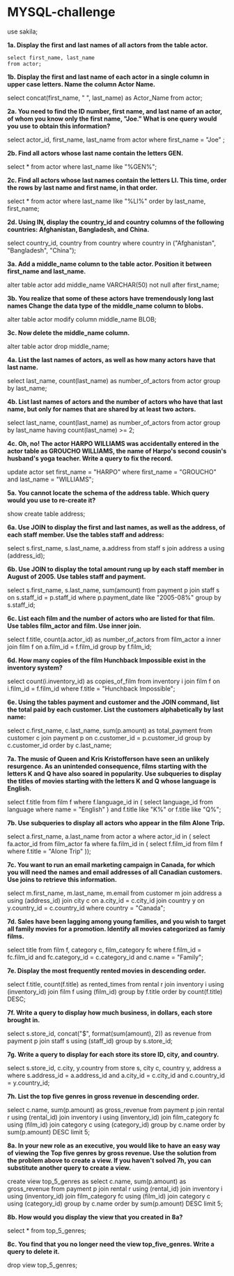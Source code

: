 # MYSQL-challenge

use sakila;

**1a. Display the first and last names of all actors from the table actor.**
```
select first_name, last_name
from actor;
```
**1b. Display the first and last name of each actor in a single column in upper case letters. Name the column Actor Name.**

select concat(first_name, " ", last_name) as Actor_Name
from actor;

**2a. You need to find the ID number, first name, and last name of an actor, of whom you know only the first name, "Joe." What is one query would you use to obtain this information?**

select actor_id, first_name, last_name from actor 
where first_name = "Joe" ;

**2b. Find all actors whose last name contain the letters GEN.**

select * from actor 
where last_name like "%GEN%";

**2c. Find all actors whose last names contain the letters LI. This time, order the rows by last name and first name, in that order.**

select * from actor 
where last_name like "%LI%" 
order by last_name, first_name;

**2d. Using IN, display the country_id and country columns of the following countries: Afghanistan, Bangladesh, and China.**

select country_id, country from country 
where country in ("Afghanistan", "Bangladesh", "China");

**3a. Add a middle_name column to the table actor. Position it between first_name and last_name.**

alter table actor add middle_name VARCHAR(50) not null after first_name;

**3b. You realize that some of these actors have tremendously long last names Change the data type of the middle_name column to blobs.**

alter table actor modify column middle_name BLOB;

**3c. Now delete the middle_name column.**

alter table actor drop middle_name;

**4a. List the last names of actors, as well as how many actors have that last name.**

select last_name, count(last_name) as number_of_actors from actor 
group by last_name;

**4b. List last names of actors and the number of actors who have that last name, but only for names that are shared by at least two actors.**

select last_name, count(last_name) as number_of_actors from actor 
group by last_name having count(last_name) >= 2;

**4c. Oh, no! The actor HARPO WILLIAMS was accidentally entered in the actor table as GROUCHO WILLIAMS, the name of Harpo's second cousin's husband's yoga teacher. Write a query to fix the record.**

update actor set first_name = "HARPO" 
where first_name = "GROUCHO" and last_name = "WILLIAMS";

**5a. You cannot locate the schema of the address table. Which query would you use to re-create it?**

show create table address;

**6a. Use JOIN to display the first and last names, as well as the address, of each staff member. Use the tables staff and address:**

select s.first_name, s.last_name, a.address from staff s
join address a using (address_id);

**6b. Use JOIN to display the total amount rung up by each staff member in August of 2005. Use tables staff and payment.**

select s.first_name, s.last_name, sum(amount) from payment p
join staff s
on s.staff_id = p.staff_id
where p.payment_date like  "2005-08%"
group by s.staff_id;

**6c. List each film and the number of actors who are listed for that film. Use tables film_actor and film. Use inner join.**

select f.title, count(a.actor_id) as number_of_actors from film_actor a
inner join film f
on a.film_id = f.film_id
group by f.film_id;

**6d. How many copies of the film Hunchback Impossible exist in the inventory system?**

select count(i.inventory_id) as copies_of_film from inventory i
join film f
on i.film_id = f.film_id
where f.title = "Hunchback Impossible";

**6e. Using the tables payment and customer and the JOIN command, list the total paid by each customer. List the customers alphabetically by last name:**

select c.first_name, c.last_name, sum(p.amount) as total_payment from customer c
join payment p
on c.customer_id = p.customer_id
group by c.customer_id
order by c.last_name;

**7a. The music of Queen and Kris Kristofferson have seen an unlikely resurgence. As an unintended consequence, films starting with the letters K and Q have also soared in popularity. Use subqueries to display the titles of movies starting with the letters K and Q whose language is English.**

select f.title from film f
where f.language_id in
(
select language_id from language
where name = "English"
)
and f.title like "K%" or f.title like "Q%";

**7b. Use subqueries to display all actors who appear in the film Alone Trip.**

select a.first_name, a.last_name from actor a
where actor_id in
(
select fa.actor_id from film_actor fa
where fa.film_id in
(
select f.film_id from film f
where f.title = "Alone Trip"
));

**7c. You want to run an email marketing campaign in Canada, for which you will need the names and email addresses of all Canadian customers. Use joins to retrieve this information.**

select m.first_name, m.last_name, m.email from customer m
join address a using (address_id)
join city c on a.city_id = c.city_id
join country y on y.country_id = c.country_id
where country = "Canada";

**7d. Sales have been lagging among young families, and you wish to target all family movies for a promotion. Identify all movies categorized as famiy films.**

select title from film f, category c, film_category fc
where  f.film_id = fc.film_id
and fc.category_id = c.category_id
and c.name = "Family";

**7e. Display the most frequently rented movies in descending order.**

select f.title, count(f.title) as rented_times from rental r
join inventory i using (inventory_id)
join film f using (film_id)
group by f.title
order by count(f.title) DESC;

**7f. Write a query to display how much business, in dollars, each store brought in.**

select s.store_id, concat("$", format(sum(amount), 2)) as revenue from payment p
join staff s using (staff_id)
group by s.store_id;

**7g. Write a query to display for each store its store ID, city, and country.**

select s.store_id, c.city, y.country from store s, city c, country y, address a
where s.address_id = a.address_id
and a.city_id = c.city_id
and c.country_id = y.country_id;

**7h. List the top five genres in gross revenue in descending order.**

select c.name, sum(p.amount) as gross_revenue from payment p 
join rental r using (rental_id)
join inventory i using (inventory_id)
join film_category fc using (film_id)
join category c using (category_id)
group by c.name
order by sum(p.amount) DESC limit 5;

**8a. In your new role as an executive, you would like to have an easy way of viewing the Top five genres by gross revenue. Use the solution from the problem above to create a view. If you haven't solved 7h, you can substitute another query to create a view.**

create view top_5_genres as 
select c.name, sum(p.amount) as gross_revenue from payment p 
join rental r using (rental_id)
join inventory i using (inventory_id)
join film_category fc using (film_id)
join category c using (category_id)
group by c.name
order by sum(p.amount) DESC limit 5;

**8b. How would you display the view that you created in 8a?**

select * from top_5_genres;

**8c. You find that you no longer need the view top_five_genres. Write a query to delete it.**

drop view top_5_genres;
